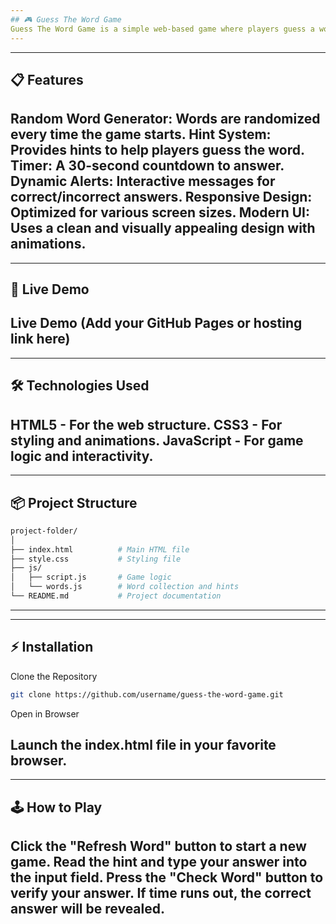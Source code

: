 ```yaml
---
## 🎮 Guess The Word Game
Guess The Word Game is a simple web-based game where players guess a word based on a given hint. It is built using HTML, CSS, and JavaScript with a modern and responsive design. 🚀
---
```


---
## 📋 Features
Random Word Generator: Words are randomized every time the game starts.
Hint System: Provides hints to help players guess the word.
Timer: A 30-second countdown to answer.
Dynamic Alerts: Interactive messages for correct/incorrect answers.
Responsive Design: Optimized for various screen sizes.
Modern UI: Uses a clean and visually appealing design with animations.
---

---
## 🚀 Live Demo
Live Demo (Add your GitHub Pages or hosting link here)
---

---
## 🛠️ Technologies Used
HTML5 - For the web structure.
CSS3 - For styling and animations.
JavaScript - For game logic and interactivity.
---

---
## 📦 Project Structure
```bash
project-folder/
│
├── index.html          # Main HTML file
├── style.css           # Styling file
├── js/
│   ├── script.js       # Game logic
│   └── words.js        # Word collection and hints
└── README.md           # Project documentation
```
---

---
## ⚡ Installation
Clone the Repository

```bash
git clone https://github.com/username/guess-the-word-game.git
```
Open in Browser

Launch the index.html file in your favorite browser.
---

---
## 🕹️ How to Play
Click the "Refresh Word" button to start a new game.
Read the hint and type your answer into the input field.
Press the "Check Word" button to verify your answer.
If time runs out, the correct answer will be revealed.
---
